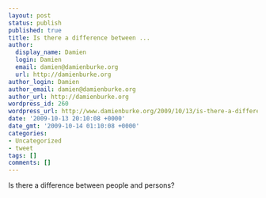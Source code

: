 ```yaml
---
layout: post
status: publish
published: true
title: Is there a difference between ...
author:
  display_name: Damien
  login: Damien
  email: damien@damienburke.org
  url: http://damienburke.org
author_login: Damien
author_email: damien@damienburke.org
author_url: http://damienburke.org
wordpress_id: 260
wordpress_url: http://www.damienburke.org/2009/10/13/is-there-a-difference-between/
date: '2009-10-13 20:10:08 +0000'
date_gmt: '2009-10-14 01:10:08 +0000'
categories:
- Uncategorized
- tweet
tags: []
comments: []
---
```

<p>Is there a difference between people and persons?</p>
